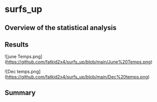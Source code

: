 # surfs_up
## Overview of the statistical analysis


## Results

![june Temps.png] (https://github.com/fatkid2x4/surfs_up/blob/main/June%20Temps.png)



![Dec temps.png] (https://github.com/fatkid2x4/surfs_up/blob/main/Dec%20temps.png)
## Summary

